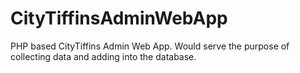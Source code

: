 CityTiffinsAdminWebApp
======================

PHP based CityTiffins Admin Web App. Would serve the purpose of collecting data and adding into the database.
